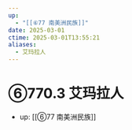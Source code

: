 ```yaml
---
up:
  - "[[⑥77 南美洲民族]]"
date: 2025-03-01
ctime: 2025-03-01T13:55:21
aliases:
  - 艾玛拉人
---
```


# ⑥770.3 艾玛拉人

- up: [[⑥77 南美洲民族]]
